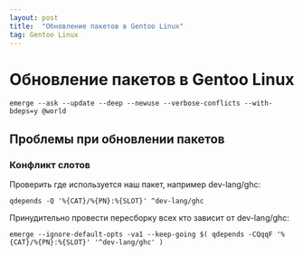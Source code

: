 ```yaml
---
layout: post
title:  "Обновление пакетов в Gentoo Linux"
tag: Gentoo Linux
---
```


# Обновление пакетов в Gentoo Linux
```console
emerge --ask --update --deep --newuse --verbose-conflicts --with-bdeps=y @world
```
## Проблемы при обновлении пакетов
### Конфликт слотов
Проверить где используется наш пакет, например dev-lang/ghc:

```console
qdepends -Q '%{CAT}/%{PN}:%{SLOT}' ^dev-lang/ghc
```

Принудительно провести пересборку всех кто зависит от dev-lang/ghc:

```console
emerge --ignore-default-opts -va1 --keep-going $( qdepends -CQqqF '%{CAT}/%{PN}:%{SLOT}' '^dev-lang/ghc' )
```
